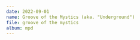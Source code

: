 ```yaml
---
date: 2022-09-01
name: Groove of the Mystics (aka. "Underground")
file: groove of the mystics
album: mpd
---
```

